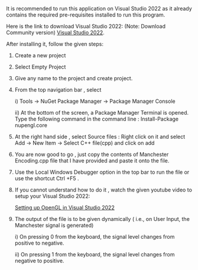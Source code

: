 It is recommended to run this application on Visual Studio 2022 as it already contains the required pre-requisites installed to run this program.

Here is the link to download Visual Studio 2022: (Note: Download Community version)
[Visual Studio 2022](https://visualstudio.microsoft.com/downloads/).

After installing it, follow the given steps:
  1) Create a new project
  2) Select Empty Project
  3) Give any name to the project and create project.
  4) From the top navigation bar , select

       i) Tools -> NuGet Package Manager -> Package Manager Console
     
       ii) At the bottom of the screen, a Package Manager Terminal is opened. Type the following command in the command line : Install-Package nupengl.core
 
  6) At the right hand side , select Source files : Right click on it and select Add -> New Item -> Select C++ file(cpp) and click on add
  7) You are now good to go , just copy the contents of Manchester Encoding.cpp file that I have provided and paste it onto the file.
  8) Use the Local Windows Debugger option in the top bar to run the file or use the shortcut Ctrl +F5 .
  9) If you cannot understand how to do it , watch the given youtube video to setup your Visual Studio 2022:

       [Setting up OpenGL in Visual Studio 2022](https://youtu.be/PeeyWLzRWGg?si=5SRm5CczUR90dQLi)
     
  11) The output of the file is to be given dynamically ( i.e., on User Input, the Manchester signal is generated)
      
      i) On pressing 0 from the keyboard, the signal level changes from positive to negative.

      ii) On pressing 1 from the keyboard, the signal level changes from negative to positive.
